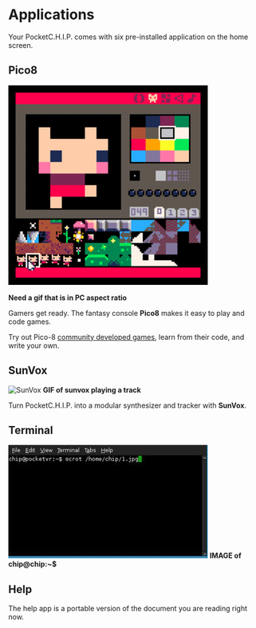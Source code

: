 # Applications

Your PocketC.H.I.P. comes with six pre-installed application on the home screen. 

## Pico8

![Pico8](images/p8.gif)

**Need a gif that is in PC aspect ratio**


Gamers get ready. The fantasy console **Pico8** makes it easy to play and code games.

Try out Pico-8 [community developed games](http://www.lexaloffle.com/bbs/?cat=7&sub=2), learn from their code, and write your own.


## SunVox

![SunVox](images/SunVox.jpg)
**GIF of sunvox playing a track**


Turn PocketC.H.I.P. into a modular synthesizer and tracker with **SunVox**. 







## Terminal

![Terminal](images/terminal.jpg)
**IMAGE of chip@chip:~$**




## Help

The help app is a portable version of the document you are reading right now.
